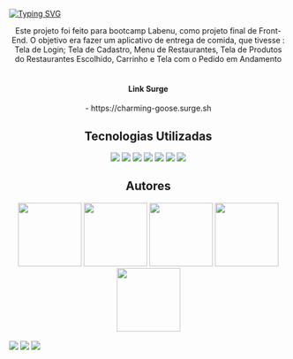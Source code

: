 
[![Typing SVG](https://readme-typing-svg.herokuapp.com/?color=5cb646&size=35&center=true&vCenter=true&width=1000&lines=Bem+Vindo+ao+Projeto+FutureEats;Peça+a+sua+comida+agora+:%29)](https://git.io/typing-svg)

<div align="center">
Este projeto foi feito para bootcamp Labenu, como projeto final de Front-End. O objetivo era fazer um aplicativo de entrega de comida, que tivesse : Tela de Login; Tela de Cadastro, Menu de Restaurantes, Tela de Produtos do Restaurantes Escolhido, Carrinho e Tela com o Pedido em Andamento
</div>

 <br/>

<div align="center">
  <h4>Link Surge</h4>
  - https://charming-goose.surge.sh
</div>

<div align="center">
<h2>Tecnologias Utilizadas</h2>
<img src="https://img.shields.io/badge/Visual_Studio_Code-0078D4?style=for-the-badge&logo=visual%20studio%20code&logoColor=white">
<img src="https://img.shields.io/badge/JavaScript-F7DF1E?style=for-the-badge&logo=javascript&logoColor=black">
<img src="https://img.shields.io/badge/HTML5-E34F26?style=for-the-badge&logo=html5&logoColor=white">
<img src="https://img.shields.io/badge/CSS-239120?&style=for-the-badge&logo=css3&logoColor=white">
<img src="https://img.shields.io/badge/styled--components-DB7093?style=for-the-badge&logo=styled-components&logoColor=white">
<img src="https://img.shields.io/badge/GitHub-100000?style=for-the-badge&logo=github&logoColor=white">
<img src="https://img.shields.io/badge/React-20232A?style=for-the-badge&logo=react&logoColor=61DAFB">
</div>

<div align="center">
<h2 >Autores</h2>
<a href="https://github.com/VictorLeandroo"><img src="https://avatars.githubusercontent.com/VictorLeandroo" width=115></a>
<a href="https://github.com/MichelleMach"><img src="https://avatars.githubusercontent.com/MichelleMach" width=115></a>
<a href="https://github.com/BrunaVitoriaDEV"><img src="https://avatars.githubusercontent.com/BrunaVitoriaDEV" width=115></a>
<a href="https://github.com/ElisonMoises"><img src="https://avatars.githubusercontent.com/ElisonMoises" width=115></a>
<a href="https://github.com/peedroemanuel"><img src="https://avatars.githubusercontent.com/peedroemanuel" width=115></a>
 </div>

<br/>

<div>
<img src="https://user-images.githubusercontent.com/100371634/183316468-6ef2c9e0-bbca-4283-9bea-b105f140791e.png" />
<img src="https://user-images.githubusercontent.com/100371634/183316475-3affdc81-5949-40df-9473-e38ecbc522fe.png" />
<img src="https://user-images.githubusercontent.com/100371634/183316597-3f59b8f0-0b74-4c67-a551-6004f9a832db.png" />
</div>








